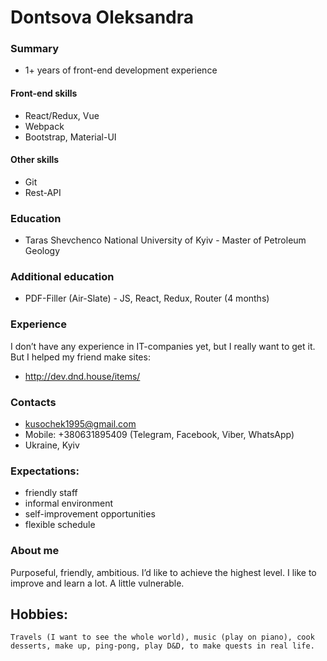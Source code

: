 # Dontsova Oleksandra

### Summary
* 1+ years of front-end development experience

#### Front-end skills
* React/Redux, Vue
* Webpack
* Bootstrap, Material-UI

#### Other skills
* Git
* Rest-API

### Education
* Taras Shevchenco National University of Kyiv - Master of Petroleum Geology

### Additional education
* PDF-Filler (Air-Slate) - JS, React, Redux, Router (4 months)

### Experience

I don’t have any experience in IT-companies yet, but I really want to get it.
But I helped my friend make sites:
* http://dev.dnd.house/items/


### Contacts
* kusochek1995@gmail.com
* Mobile: +380631895409 (Telegram, Facebook, Viber, WhatsApp)
* Ukraine, Kyiv

### Expectations:
* friendly staff
* informal environment
* self-improvement opportunities
* flexible schedule

### About me
Purposeful, friendly, ambitious. I’d like to achieve the highest level. I like to improve and learn a lot. A little vulnerable.

## Hobbies:
    Travels (I want to see the whole world), music (play on piano), cook desserts, make up, ping-pong, play D&D, to make quests in real life.
